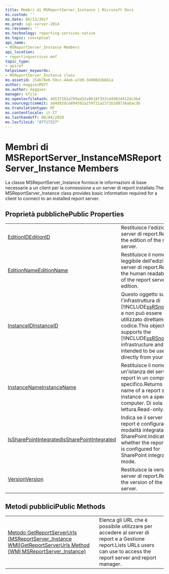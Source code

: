 ```yaml
---
title: Membri di MSReportServer_Instance | Microsoft Docs
ms.custom: ''
ms.date: 06/13/2017
ms.prod: sql-server-2014
ms.reviewer: ''
ms.technology: reporting-services-native
ms.topic: conceptual
api_name:
- MSReportServer_Instance Members
api_location:
- reportingservices.mof
topic_type:
- apiref
helpviewer_keywords:
- MSReportServer_Instance class
ms.assetid: 154b78e6-59cc-44eb-a7d9-34908d1b6b1a
author: maggiesMSFT
ms.author: maggies
manager: kfile
ms.openlocfilehash: 44537263a785ed32a9618f352cdd402d412dc3b4
ms.sourcegitcommit: ad4d92dce894592a259721a1571b1d8736abacdb
ms.translationtype: MT
ms.contentlocale: it-IT
ms.lasthandoff: 08/04/2020
ms.locfileid: "87717327"
---
```

# <a name="msreportserver_instance-members"></a><span data-ttu-id="0f02a-102">Membri di MSReportServer_Instance</span><span class="sxs-lookup"><span data-stu-id="0f02a-102">MSReportServer_Instance Members</span></span>
  <span data-ttu-id="0f02a-103">La classe MSReportServer_Instance fornisce le informazioni di base necessarie a un client per la connessione a un server di report installato.</span><span class="sxs-lookup"><span data-stu-id="0f02a-103">The MSReportServer_Instance class provides basic information required for a client to connect to an installed report server.</span></span>  
  
## <a name="public-properties"></a><span data-ttu-id="0f02a-104">Proprietà pubbliche</span><span class="sxs-lookup"><span data-stu-id="0f02a-104">Public Properties</span></span>  
  
|||  
|-|-|  
|[<span data-ttu-id="0f02a-105">EditionID</span><span class="sxs-lookup"><span data-stu-id="0f02a-105">EditionID</span></span>](msreportserver-instance-properties-editionid.md)|<span data-ttu-id="0f02a-106">Restituisce l'edizione del server di report.</span><span class="sxs-lookup"><span data-stu-id="0f02a-106">Returns the edition of the report server.</span></span>|  
|[<span data-ttu-id="0f02a-107">EditionName</span><span class="sxs-lookup"><span data-stu-id="0f02a-107">EditionName</span></span>](msreportserver-instance-properties-editionname.md)|<span data-ttu-id="0f02a-108">Restituisce il nome leggibile dell'edizione del server di report.</span><span class="sxs-lookup"><span data-stu-id="0f02a-108">Returns the human readable name of the report server edition.</span></span>|  
|[<span data-ttu-id="0f02a-109">InstanceID</span><span class="sxs-lookup"><span data-stu-id="0f02a-109">InstanceID</span></span>](msreportserver-instance-properties-instanceid.md)|<span data-ttu-id="0f02a-110">Questo oggetto supporta l'infrastruttura di [!INCLUDE[ssRSnoversion](../../includes/ssrsnoversion-md.md)] e non può essere utilizzato direttamente dal codice.</span><span class="sxs-lookup"><span data-stu-id="0f02a-110">This object supports the [!INCLUDE[ssRSnoversion](../../includes/ssrsnoversion-md.md)] infrastructure and is not intended to be used directly from your code.</span></span>|  
|[<span data-ttu-id="0f02a-111">InstanceName</span><span class="sxs-lookup"><span data-stu-id="0f02a-111">InstanceName</span></span>](msreportserver-instance-properties-instancename.md)|<span data-ttu-id="0f02a-112">Restituisce il nome di un'istanza del server di report in un computer specifico.</span><span class="sxs-lookup"><span data-stu-id="0f02a-112">Returns the name of a report server instance on a specific computer.</span></span> <span data-ttu-id="0f02a-113">Di sola lettura.</span><span class="sxs-lookup"><span data-stu-id="0f02a-113">Read-only.</span></span>|  
|[<span data-ttu-id="0f02a-114">IsSharePointIntegrated</span><span class="sxs-lookup"><span data-stu-id="0f02a-114">IsSharePointIntegrated</span></span>](msreportserver-instance-properties-issharepointintegrated.md)|<span data-ttu-id="0f02a-115">Indica se il server di report è configurato per la modalità integrata SharePoint.</span><span class="sxs-lookup"><span data-stu-id="0f02a-115">Indicates whether the report server is configured for SharePoint integrate mode.</span></span>|  
|[<span data-ttu-id="0f02a-116">Version</span><span class="sxs-lookup"><span data-stu-id="0f02a-116">Version</span></span>](msreportserver-instance-properties-version.md)|<span data-ttu-id="0f02a-117">Restituisce la versione del server di report.</span><span class="sxs-lookup"><span data-stu-id="0f02a-117">Returns the version of the report server.</span></span>|  
  
## <a name="public-methods"></a><span data-ttu-id="0f02a-118">Metodi pubblici</span><span class="sxs-lookup"><span data-stu-id="0f02a-118">Public Methods</span></span>  
  
|||  
|-|-|  
|[<span data-ttu-id="0f02a-119">Metodo GetReportServerUrls &#40;MSReportServer_Instance WMI&#41;</span><span class="sxs-lookup"><span data-stu-id="0f02a-119">GetReportServerUrls Method &#40;WMI MSReportServer_Instance&#41;</span></span>](msreportserver-instance-methods-getreportserverurls.md)|<span data-ttu-id="0f02a-120">Elenca gli URL che è possibile utilizzare per accedere al server di report e a Gestione report.</span><span class="sxs-lookup"><span data-stu-id="0f02a-120">Lists URLs users can use to access the report server and report manager.</span></span>|  
  
  
